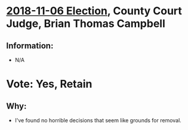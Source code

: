 # [2018-11-06 Election](../README.md), County Court Judge, Brian Thomas Campbell

## Information:

* N/A

# Vote: Yes, Retain

## Why:

* I've found no horrible decisions that seem like grounds for removal.
